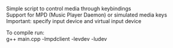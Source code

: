 Simple script to control media through keybindings  
Support for MPD (Music Player Daemon) or simulated media keys  
Important: specify input device and virtual input device  

To compile run:  
g++ main.cpp -lmpdclient -levdev -ludev  